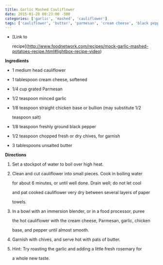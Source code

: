 ```yaml
---
title: Garlic Mashed Cauliflower
date: 2015-01-28 00:23:00 -500
categories: ['garlic', 'mashed', 'cauliflower']
tags: ['cauliflower', 'butter', 'parmesan', 'cream cheese', 'black pepper', 'chicken base', 'chives', 'garlic']
---
```


-   [Link to
    recipe](http://www.foodnetwork.com/recipes/mock-garlic-mashed-potatoes-recipe.html#lightbox-recipe-video)

**Ingredients**

-   1 medium head cauliflower
-   1 tablespoon cream cheese, softened
-   1/4 cup grated Parmesan
-   1/2 teaspoon minced garlic
-   1/8 teaspoon straight chicken base or bullion (may substitute 1/2
    teaspoon salt)
-   1/8 teaspoon freshly ground black pepper
-   1/2 teaspoon chopped fresh or dry chives, for garnish
-   3 tablespoons unsalted butter

**Directions**

1.  Set a stockpot of water to boil over high heat.
2.  Clean and cut cauliflower into small pieces. Cook in boiling water
    for about 6 minutes, or until well done. Drain well; do not let cool
    and pat cooked cauliflower very dry between several layers of paper
    towels.
3.  In a bowl with an immersion blender, or in a food processor, puree
    the hot cauliflower with the cream cheese, Parmesan, garlic, chicken
    base, and pepper until almost smooth.
4.  Garnish with chives, and serve hot with pats of butter.
5.  Hint: Try roasting the garlic and adding a little fresh rosemary for
    a whole new taste.
